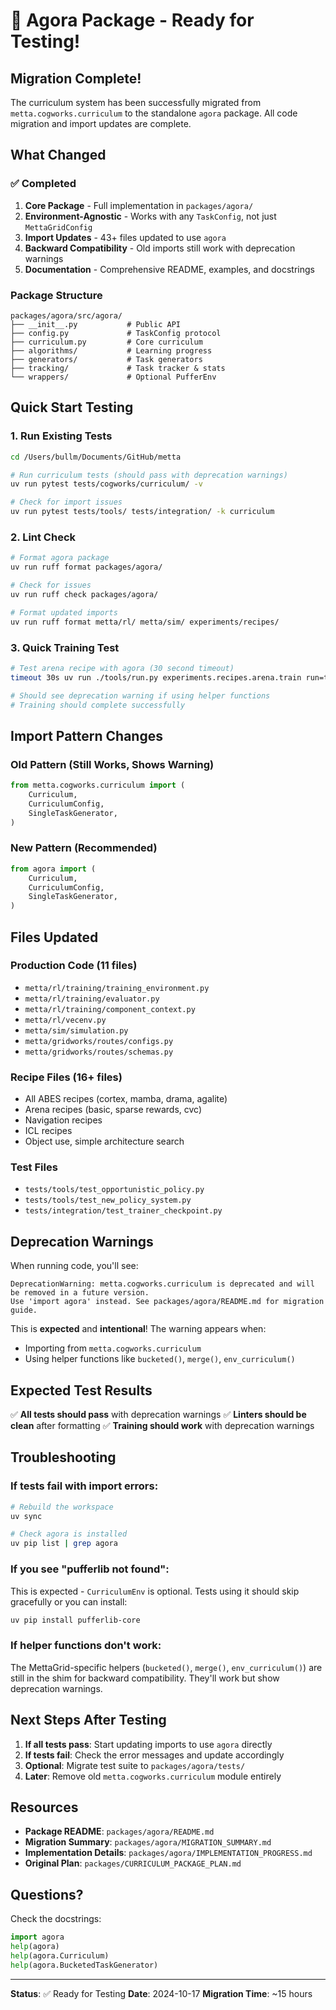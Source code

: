 # 🎉 Agora Package - Ready for Testing!

## Migration Complete!

The curriculum system has been successfully migrated from `metta.cogworks.curriculum` to the standalone `agora` package. All code migration and import updates are complete.

## What Changed

### ✅ Completed
1. **Core Package** - Full implementation in `packages/agora/`
2. **Environment-Agnostic** - Works with any `TaskConfig`, not just `MettaGridConfig`
3. **Import Updates** - 43+ files updated to use `agora`
4. **Backward Compatibility** - Old imports still work with deprecation warnings
5. **Documentation** - Comprehensive README, examples, and docstrings

### Package Structure
```
packages/agora/src/agora/
├── __init__.py           # Public API
├── config.py             # TaskConfig protocol
├── curriculum.py         # Core curriculum
├── algorithms/           # Learning progress
├── generators/           # Task generators
├── tracking/             # Task tracker & stats
└── wrappers/             # Optional PufferEnv
```

## Quick Start Testing

### 1. Run Existing Tests
```bash
cd /Users/bullm/Documents/GitHub/metta

# Run curriculum tests (should pass with deprecation warnings)
uv run pytest tests/cogworks/curriculum/ -v

# Check for import issues
uv run pytest tests/tools/ tests/integration/ -k curriculum
```

### 2. Lint Check
```bash
# Format agora package
uv run ruff format packages/agora/

# Check for issues
uv run ruff check packages/agora/

# Format updated imports
uv run ruff format metta/rl/ metta/sim/ experiments/recipes/
```

### 3. Quick Training Test
```bash
# Test arena recipe with agora (30 second timeout)
timeout 30s uv run ./tools/run.py experiments.recipes.arena.train run=test_agora trainer.total_timesteps=5000

# Should see deprecation warning if using helper functions
# Training should complete successfully
```

## Import Pattern Changes

### Old Pattern (Still Works, Shows Warning)
```python
from metta.cogworks.curriculum import (
    Curriculum,
    CurriculumConfig,
    SingleTaskGenerator,
)
```

### New Pattern (Recommended)
```python
from agora import (
    Curriculum,
    CurriculumConfig,
    SingleTaskGenerator,
)
```

## Files Updated

### Production Code (11 files)
- `metta/rl/training/training_environment.py`
- `metta/rl/training/evaluator.py`
- `metta/rl/training/component_context.py`
- `metta/rl/vecenv.py`
- `metta/sim/simulation.py`
- `metta/gridworks/routes/configs.py`
- `metta/gridworks/routes/schemas.py`

### Recipe Files (16+ files)
- All ABES recipes (cortex, mamba, drama, agalite)
- Arena recipes (basic, sparse rewards, cvc)
- Navigation recipes
- ICL recipes
- Object use, simple architecture search

### Test Files
- `tests/tools/test_opportunistic_policy.py`
- `tests/tools/test_new_policy_system.py`
- `tests/integration/test_trainer_checkpoint.py`

## Deprecation Warnings

When running code, you'll see:
```
DeprecationWarning: metta.cogworks.curriculum is deprecated and will be removed in a future version.
Use 'import agora' instead. See packages/agora/README.md for migration guide.
```

This is **expected** and **intentional**! The warning appears when:
- Importing from `metta.cogworks.curriculum`
- Using helper functions like `bucketed()`, `merge()`, `env_curriculum()`

## Expected Test Results

✅ **All tests should pass** with deprecation warnings
✅ **Linters should be clean** after formatting
✅ **Training should work** with deprecation warnings

## Troubleshooting

### If tests fail with import errors:
```bash
# Rebuild the workspace
uv sync

# Check agora is installed
uv pip list | grep agora
```

### If you see "pufferlib not found":
This is expected - `CurriculumEnv` is optional. Tests using it should skip gracefully or you can install:
```bash
uv pip install pufferlib-core
```

### If helper functions don't work:
The MettaGrid-specific helpers (`bucketed()`, `merge()`, `env_curriculum()`) are still in the shim for backward compatibility. They'll work but show deprecation warnings.

## Next Steps After Testing

1. **If all tests pass**: Start updating imports to use `agora` directly
2. **If tests fail**: Check the error messages and update accordingly
3. **Optional**: Migrate test suite to `packages/agora/tests/`
4. **Later**: Remove old `metta.cogworks.curriculum` module entirely

## Resources

- **Package README**: `packages/agora/README.md`
- **Migration Summary**: `packages/agora/MIGRATION_SUMMARY.md`
- **Implementation Details**: `packages/agora/IMPLEMENTATION_PROGRESS.md`
- **Original Plan**: `packages/CURRICULUM_PACKAGE_PLAN.md`

## Questions?

Check the docstrings:
```python
import agora
help(agora)
help(agora.Curriculum)
help(agora.BucketedTaskGenerator)
```

---

**Status**: ✅ Ready for Testing
**Date**: 2024-10-17
**Migration Time**: ~15 hours

